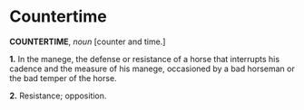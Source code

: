 # Countertime

**COUNTERTIME**, _noun_ \[counter and time.\]

**1.** In the manege, the defense or resistance of a horse that interrupts his cadence and the measure of his manege, occasioned by a bad horseman or the bad temper of the horse.

**2.** Resistance; opposition.